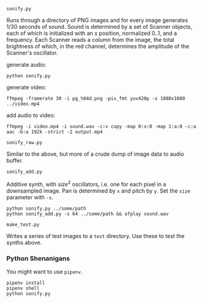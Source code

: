 `sonify.py`

Runs through a directory of PNG images and for every image generates 1/30 seconds of sound. Sound is determined by a set of Scanner objects, each of which is initialized with an x position, normalized 0..1, and a frequency. Each Scanner reads a column from the image, the total brightness of which, in the red channel, determines the amplitude of the Scanner's oscillator.

generate audio:

    python sonify.py

generate video:

    ffmpeg -framerate 30 -i pg_%04d.png -pix_fmt yuv420p -s 1080x1080 ../video.mp4

add audio to video:

    ffmpeg -i video.mp4 -i sound.wav -c:v copy -map 0:v:0 -map 1:a:0 -c:a aac -b:a 192k -strict -2 output.mp4

`sonify_raw.py`

Similar to the above, but more of a crude dump of image data to audio buffer.

`sonify_add.py`

Additive synth, with $size^2$ oscillators, i.e. one for each pixel in a downsampled image. Pan is determined by `x` and pitch by `y`. Set the `size` parameter with `-s`.

    python sonify.py ../some/path
    python sonify_add.py -s 64 ../some/path && afplay sound.wav

`make_test.py`

Writes a series of test images to a `test` directory. Use these to test the synths above.

### Python Shenanigans

You might want to use `pipenv`.

    pipenv install
    pipenv shell
    python sonify.py
